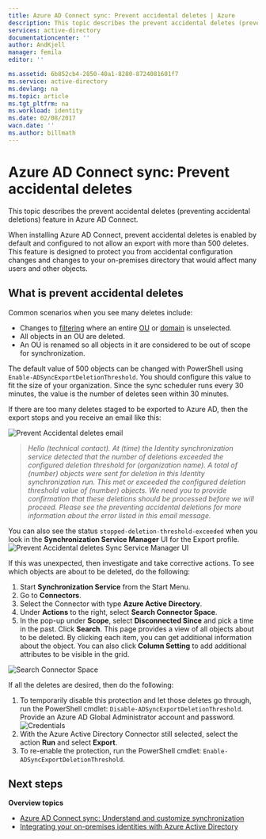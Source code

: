 ```yaml
---
title: Azure AD Connect sync: Prevent accidental deletes | Azure
description: This topic describes the prevent accidental deletes (preventing accidental deletions) feature in Azure AD Connect.
services: active-directory
documentationcenter: ''
author: AndKjell
manager: femila
editor: ''

ms.assetid: 6b852cb4-2850-40a1-8280-8724081601f7
ms.service: active-directory
ms.devlang: na
ms.topic: article
ms.tgt_pltfrm: na
ms.workload: identity
ms.date: 02/08/2017
wacn.date: ''
ms.author: billmath
---
```


# Azure AD Connect sync: Prevent accidental deletes
This topic describes the prevent accidental deletes (preventing accidental deletions) feature in Azure AD Connect.

When installing Azure AD Connect, prevent accidental deletes is enabled by default and configured to not allow an export with more than 500 deletes. This feature is designed to protect you from accidental configuration changes and changes to your on-premises directory that would affect many users and other objects.

## What is prevent accidental deletes
Common scenarios when you see many deletes include:

- Changes to [filtering](./active-directory-aadconnectsync-configure-filtering.md) where an entire [OU](./active-directory-aadconnectsync-configure-filtering.md#organizational-unitbased-filtering) or [domain](./active-directory-aadconnectsync-configure-filtering.md#domain-based-filtering) is unselected.
- All objects in an OU are deleted.
- An OU is renamed so all objects in it are considered to be out of scope for synchronization.

The default value of 500 objects can be changed with PowerShell using `Enable-ADSyncExportDeletionThreshold`. You should configure this value to fit the size of your organization. Since the sync scheduler runs every 30 minutes, the value is the number of deletes seen within 30 minutes.

If there are too many deletes staged to be exported to Azure AD, then the export stops and you receive an email like this:

![Prevent Accidental deletes email](./media/active-directory-aadconnectsync-feature-prevent-accidental-deletes/email.png)

> *Hello (technical contact). At (time) the Identity synchronization service detected that the number of deletions exceeded the configured deletion threshold for (organization name). A total of (number) objects were sent for deletion in this Identity synchronization run. This met or exceeded the configured deletion threshold value of (number) objects. We need you to provide confirmation that these deletions should be processed before we will proceed. Please see the preventing accidental deletions for more information about the error listed in this email message.*
>
> 

You can also see the status `stopped-deletion-threshold-exceeded` when you look in the **Synchronization Service Manager** UI for the Export profile.
![Prevent Accidental deletes Sync Service Manager UI](./media/active-directory-aadconnectsync-feature-prevent-accidental-deletes/syncservicemanager.png)

If this was unexpected, then investigate and take corrective actions. To see which objects are about to be deleted, do the following:

1. Start **Synchronization Service** from the Start Menu.
2. Go to **Connectors**.
3. Select the Connector with type **Azure Active Directory**.
4. Under **Actions** to the right, select **Search Connector Space**.
5. In the pop-up under **Scope**, select **Disconnected Since** and pick a time in the past. Click **Search**. This page provides a view of all objects about to be deleted. By clicking each item, you can get additional information about the object. You can also click **Column Setting** to add additional attributes to be visible in the grid.

![Search Connector Space](./media/active-directory-aadconnectsync-feature-prevent-accidental-deletes/searchcs.png)

If all the deletes are desired, then do the following:

1. To temporarily disable this protection and let those deletes go through, run the PowerShell cmdlet: `Disable-ADSyncExportDeletionThreshold`. Provide an Azure AD Global Administrator account and password.
   ![Credentials](./media/active-directory-aadconnectsync-feature-prevent-accidental-deletes/credentials.png)
2. With the Azure Active Directory Connector still selected, select the action **Run** and select **Export**.
3. To re-enable the protection, run the PowerShell cmdlet: `Enable-ADSyncExportDeletionThreshold`.

## Next steps
**Overview topics**

- [Azure AD Connect sync: Understand and customize synchronization](./active-directory-aadconnectsync-whatis.md)
- [Integrating your on-premises identities with Azure Active Directory](./active-directory-aadconnect.md)